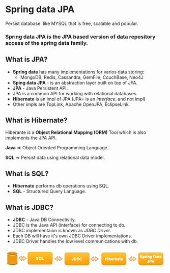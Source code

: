# Spring data JPA
Persist database. like MYSQL that is free, scalable and popular.

### Spring data JPA is the JPA based version of data repository access of the spring data family. 

## What is JPA?
* **Spring data** has many implementations for varios data storing:
    * MongoDB, Redis, Cassandra, GemFile, CouchBase, Neo4J
* **Sping data JPA** - is an abstraction layer built on top of JPA.
* **JPA** - Java Persistent API.
* JPA is a common API for working with relational databases.
* **Hibernate** is an impl of JPA (JPA= is an *interface*, and not impl)
* Other impls are TopLink, Apache OpenJPA, EclipseLink.

## What is Hibernate?
Hiberante is a **Object Relational Mapping (ORM)** Tool which is also implements the JPA API.

**Java** => Object Oriented Programming Language.

**SQL** => Persist data using relational data model.

## What is SQL?
* __Hibernate__ performs db operations using SQL.
* __SQL__ - Structured Query Language.

## What is JDBC?
* **JDBC** - Java DB Connectivity.
* JDBC is the Java API (interface) for connecting to db.
* JDBC implementaion is known as _JDBC Driver_.
* Each DB will have it's own JDBC Driver implementations.
* JDBC Driver handles the low level communications with db.

![Putting it all together](/assets/JPA.png)